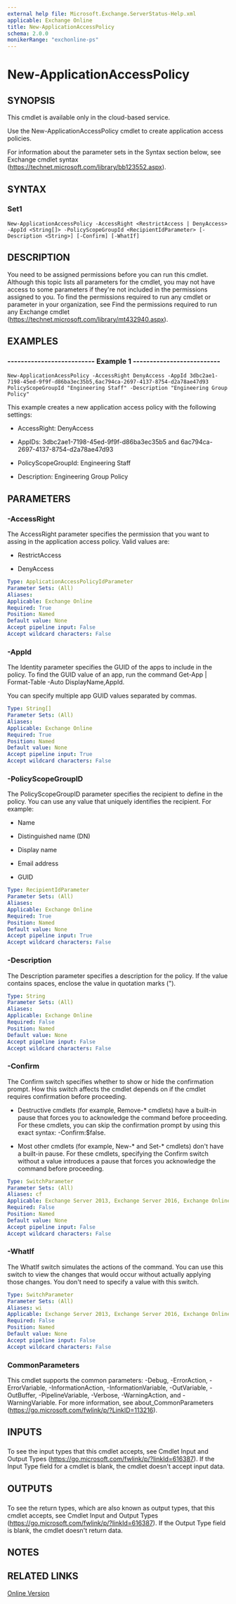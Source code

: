 ```yaml
---
external help file: Microsoft.Exchange.ServerStatus-Help.xml
applicable: Exchange Online
title: New-ApplicationAccessPolicy
schema: 2.0.0
monikerRange: "exchonline-ps"
---
```


# New-ApplicationAccessPolicy

## SYNOPSIS
This cmdlet is available only in the cloud-based service.

Use the New-ApplicationAccessPolicy cmdlet to create application access policies.

For information about the parameter sets in the Syntax section below, see Exchange cmdlet syntax (https://technet.microsoft.com/library/bb123552.aspx).

## SYNTAX

### Set1
```
New-ApplicationAccessPolicy -AccessRight <RestrictAccess | DenyAccess> -AppId <String[]> -PolicyScopeGroupId <RecipientIdParameter> [-Description <String>] [-Confirm] [-WhatIf]
```

## DESCRIPTION
You need to be assigned permissions before you can run this cmdlet. Although this topic lists all parameters for the cmdlet, you may not have access to some parameters if they're not included in the permissions assigned to you. To find the permissions required to run any cmdlet or parameter in your organization, see Find the permissions required to run any Exchange cmdlet (https://technet.microsoft.com/library/mt432940.aspx).

## EXAMPLES

### -------------------------- Example 1 --------------------------
```
New-ApplicationAcessPolicy -AccessRight DenyAccess -AppId 3dbc2ae1-7198-45ed-9f9f-d86ba3ec35b5,6ac794ca-2697-4137-8754-d2a78ae47d93 PolicyScopeGroupId "Engineering Staff" -Description "Engineering Group Policy"
```

This example creates a new application access policy with the following settings:

- AccessRight: DenyAccess

- AppIDs: 3dbc2ae1-7198-45ed-9f9f-d86ba3ec35b5 and 6ac794ca-2697-4137-8754-d2a78ae47d93

- PolicyScopeGroupId: Engineering Staff

- Description: Engineering Group Policy

## PARAMETERS

### -AccessRight
The AccessRight parameter specifies the permission that you want to assing in the application access policy. Valid values are:

- RestrictAccess

- DenyAccess

```yaml
Type: ApplicationAccessPolicyIdParameter
Parameter Sets: (All)
Aliases:
Applicable: Exchange Online
Required: True
Position: Named
Default value: None
Accept pipeline input: False
Accept wildcard characters: False
```

### -AppId
The Identity parameter specifies the GUID of the apps to include in the policy. To find the GUID value of an app, run the command Get-App | Format-Table -Auto DisplayName,AppId.

You can specify multiple app GUID values separated by commas.

```yaml
Type: String[]
Parameter Sets: (All)
Aliases:
Applicable: Exchange Online
Required: True
Position: Named
Default value: None
Accept pipeline input: True
Accept wildcard characters: False
```

### -PolicyScopeGroupID
The PolicyScopeGroupID parameter specifies the recipient to define in the policy. You can use any value that uniquely identifies the recipient. For example:

- Name

- Distinguished name (DN)

- Display name

- Email address

- GUID

```yaml
Type: RecipientIdParameter
Parameter Sets: (All)
Aliases:
Applicable: Exchange Online
Required: True
Position: Named
Default value: None
Accept pipeline input: True
Accept wildcard characters: False
```

### -Description
The Description parameter specifies a description for the policy. If the value contains spaces, enclose the value in quotation marks (").

```yaml
Type: String
Parameter Sets: (All)
Aliases:
Applicable: Exchange Online
Required: False
Position: Named
Default value: None
Accept pipeline input: False
Accept wildcard characters: False
```

### -Confirm
The Confirm switch specifies whether to show or hide the confirmation prompt. How this switch affects the cmdlet depends on if the cmdlet requires confirmation before proceeding.

- Destructive cmdlets (for example, Remove-\* cmdlets) have a built-in pause that forces you to acknowledge the command before proceeding. For these cmdlets, you can skip the confirmation prompt by using this exact syntax: -Confirm:$false.

- Most other cmdlets (for example, New-\* and Set-\* cmdlets) don't have a built-in pause. For these cmdlets, specifying the Confirm switch without a value introduces a pause that forces you acknowledge the command before proceeding.

```yaml
Type: SwitchParameter
Parameter Sets: (All)
Aliases: cf
Applicable: Exchange Server 2013, Exchange Server 2016, Exchange Online
Required: False
Position: Named
Default value: None
Accept pipeline input: False
Accept wildcard characters: False
```

### -WhatIf
The WhatIf switch simulates the actions of the command. You can use this switch to view the changes that would occur without actually applying those changes. You don't need to specify a value with this switch.

```yaml
Type: SwitchParameter
Parameter Sets: (All)
Aliases: wi
Applicable: Exchange Server 2013, Exchange Server 2016, Exchange Online
Required: False
Position: Named
Default value: None
Accept pipeline input: False
Accept wildcard characters: False
```

### CommonParameters
This cmdlet supports the common parameters: -Debug, -ErrorAction, -ErrorVariable, -InformationAction, -InformationVariable, -OutVariable, -OutBuffer, -PipelineVariable, -Verbose, -WarningAction, and -WarningVariable. For more information, see about_CommonParameters (https://go.microsoft.com/fwlink/p/?LinkID=113216).

## INPUTS

###  
To see the input types that this cmdlet accepts, see Cmdlet Input and Output Types (https://go.microsoft.com/fwlink/p/?linkId=616387). If the Input Type field for a cmdlet is blank, the cmdlet doesn't accept input data.

## OUTPUTS

###  
To see the return types, which are also known as output types, that this cmdlet accepts, see Cmdlet Input and Output Types (https://go.microsoft.com/fwlink/p/?linkId=616387). If the Output Type field is blank, the cmdlet doesn't return data.

## NOTES

## RELATED LINKS

[Online Version](https://docs.microsoft.com/powershell/module/exchange/organization/new-applicationaccesspolicy)
